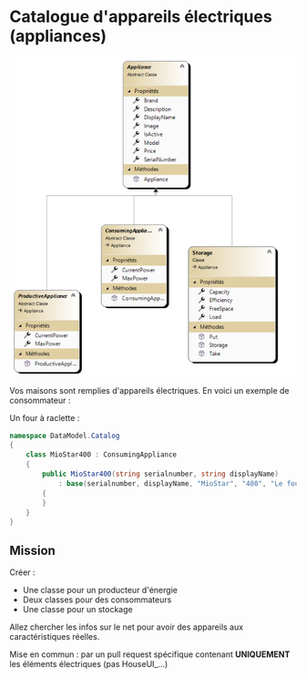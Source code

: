 # Catalogue d'appareils électriques (appliances)

![](./assets/Model.png)

Vos maisons sont remplies d'appareils électriques. En voici un exemple de consommateur :

Un four à raclette :

```csharp
namespace DataModel.Catalog
{
    class MioStar400 : ConsumingAppliance
    {
        public MioStar400(string serialnumber, string displayName) 
            : base(serialnumber, displayName, "MioStar", "400", "Le four à raclette préféré des valaisans", 150, 1500)
        {
        }
    }
}
```

## Mission

Créer :
- Une classe pour un producteur d'énergie
- Deux classes pour des consommateurs
- Une classe pour un stockage

Allez chercher les infos sur le net pour avoir des appareils aux caractéristiques réelles.

Mise en commun : par un pull request spécifique contenant **UNIQUEMENT** les éléments électriques (pas HouseUI_...)
